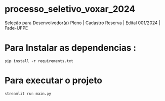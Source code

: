# processo_seletivo_voxar_2024
Seleção para Desenvolvedor(a) Pleno | Cadastro Reserva | Edital 001/2024 | Fade-UFPE

# Para Instalar as dependencias : 
	pip install -r requirements.txt



# Para executar o projeto 
	streamlit run main.py
